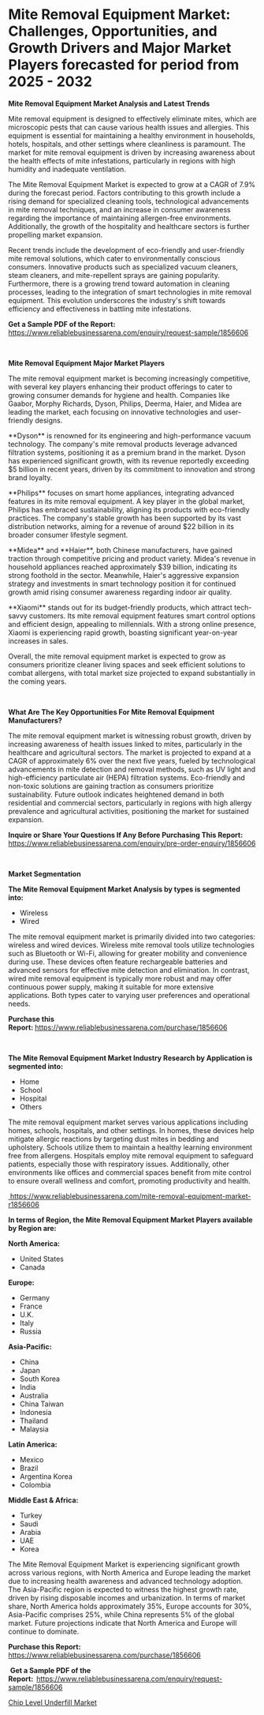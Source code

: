 <p><h1>Mite Removal Equipment Market: Challenges, Opportunities, and Growth Drivers and Major Market Players forecasted for period from 2025 - 2032</h1></p><p><strong>Mite Removal Equipment Market Analysis and Latest Trends</strong></p>
<p><p>Mite removal equipment is designed to effectively eliminate mites, which are microscopic pests that can cause various health issues and allergies. This equipment is essential for maintaining a healthy environment in households, hotels, hospitals, and other settings where cleanliness is paramount. The market for mite removal equipment is driven by increasing awareness about the health effects of mite infestations, particularly in regions with high humidity and inadequate ventilation.</p><p>The Mite Removal Equipment Market is expected to grow at a CAGR of 7.9% during the forecast period. Factors contributing to this growth include a rising demand for specialized cleaning tools, technological advancements in mite removal techniques, and an increase in consumer awareness regarding the importance of maintaining allergen-free environments. Additionally, the growth of the hospitality and healthcare sectors is further propelling market expansion. </p><p>Recent trends include the development of eco-friendly and user-friendly mite removal solutions, which cater to environmentally conscious consumers. Innovative products such as specialized vacuum cleaners, steam cleaners, and mite-repellent sprays are gaining popularity. Furthermore, there is a growing trend toward automation in cleaning processes, leading to the integration of smart technologies in mite removal equipment. This evolution underscores the industry's shift towards efficiency and effectiveness in battling mite infestations.</p></p>
<p><strong>Get a Sample PDF of the Report:&nbsp;</strong> <a href="https://www.reliablebusinessarena.com/enquiry/request-sample/1856606?utm_campaign=3272&utm_medium=2&utm_source=Github&utm_content=ia&utm_term=27032025&utm_id=mite-removal-equipment">https://www.reliablebusinessarena.com/enquiry/request-sample/1856606</a></p>
<p>&nbsp;</p>
<p><strong>Mite Removal Equipment Major Market Players</strong></p>
<p><p>The mite removal equipment market is becoming increasingly competitive, with several key players enhancing their product offerings to cater to growing consumer demands for hygiene and health. Companies like Gaabor, Morphy Richards, Dyson, Philips, Deerma, Haier, and Midea are leading the market, each focusing on innovative technologies and user-friendly designs.</p><p>**Dyson** is renowned for its engineering and high-performance vacuum technology. The company's mite removal products leverage advanced filtration systems, positioning it as a premium brand in the market. Dyson has experienced significant growth, with its revenue reportedly exceeding $5 billion in recent years, driven by its commitment to innovation and strong brand loyalty.</p><p>**Philips** focuses on smart home appliances, integrating advanced features in its mite removal equipment. A key player in the global market, Philips has embraced sustainability, aligning its products with eco-friendly practices. The company's stable growth has been supported by its vast distribution networks, aiming for a revenue of around $22 billion in its broader consumer lifestyle segment.</p><p>**Midea** and **Haier**, both Chinese manufacturers, have gained traction through competitive pricing and product variety. Midea's revenue in household appliances reached approximately $39 billion, indicating its strong foothold in the sector. Meanwhile, Haier's aggressive expansion strategy and investments in smart technology position it for continued growth amid rising consumer awareness regarding indoor air quality.</p><p>**Xiaomi** stands out for its budget-friendly products, which attract tech-savvy customers. Its mite removal equipment features smart control options and efficient design, appealing to millennials. With a strong online presence, Xiaomi is experiencing rapid growth, boasting significant year-on-year increases in sales.</p><p>Overall, the mite removal equipment market is expected to grow as consumers prioritize cleaner living spaces and seek efficient solutions to combat allergens, with total market size projected to expand substantially in the coming years.</p></p>
<p>&nbsp;</p>
<p><strong>What Are The Key Opportunities For Mite Removal Equipment Manufacturers?</strong></p>
<p><p>The mite removal equipment market is witnessing robust growth, driven by increasing awareness of health issues linked to mites, particularly in the healthcare and agricultural sectors. The market is projected to expand at a CAGR of approximately 6% over the next five years, fueled by technological advancements in mite detection and removal methods, such as UV light and high-efficiency particulate air (HEPA) filtration systems. Eco-friendly and non-toxic solutions are gaining traction as consumers prioritize sustainability. Future outlook indicates heightened demand in both residential and commercial sectors, particularly in regions with high allergy prevalence and agricultural activities, positioning the market for sustained expansion.</p></p>
<p><strong>Inquire or Share Your Questions If Any Before Purchasing This Report:</strong> <a href="https://www.reliablebusinessarena.com/enquiry/pre-order-enquiry/1856606?utm_campaign=3272&utm_medium=2&utm_source=Github&utm_content=ia&utm_term=27032025&utm_id=mite-removal-equipment">https://www.reliablebusinessarena.com/enquiry/pre-order-enquiry/1856606</a></p>
<p>&nbsp;</p>
<p><strong>Market Segmentation</strong></p>
<p><strong>The Mite Removal Equipment Market Analysis by types is segmented into:</strong></p>
<p><ul><li>Wireless</li><li>Wired</li></ul></p>
<p><p>The mite removal equipment market is primarily divided into two categories: wireless and wired devices. Wireless mite removal tools utilize technologies such as Bluetooth or Wi-Fi, allowing for greater mobility and convenience during use. These devices often feature rechargeable batteries and advanced sensors for effective mite detection and elimination. In contrast, wired mite removal equipment is typically more robust and may offer continuous power supply, making it suitable for more extensive applications. Both types cater to varying user preferences and operational needs.</p></p>
<p><strong>Purchase this Report:&nbsp;</strong><a href="https://www.reliablebusinessarena.com/purchase/1856606?utm_campaign=3272&utm_medium=2&utm_source=Github&utm_content=ia&utm_term=27032025&utm_id=mite-removal-equipment">https://www.reliablebusinessarena.com/purchase/1856606</a></p>
<p>&nbsp;</p>
<p><strong>The Mite Removal Equipment Market Industry Research by Application is segmented into:</strong></p>
<p><ul><li>Home</li><li>School</li><li>Hospital</li><li>Others</li></ul></p>
<p><p>The mite removal equipment market serves various applications including homes, schools, hospitals, and other settings. In homes, these devices help mitigate allergic reactions by targeting dust mites in bedding and upholstery. Schools utilize them to maintain a healthy learning environment free from allergens. Hospitals employ mite removal equipment to safeguard patients, especially those with respiratory issues. Additionally, other environments like offices and commercial spaces benefit from mite control to ensure overall wellness and comfort, promoting productivity and health.</p></p>
<p><a href="https://www.reliablebusinessarena.com/mite-removal-equipment-market-r1856606?utm_campaign=3272&utm_medium=2&utm_source=Github&utm_content=ia&utm_term=27032025&utm_id=mite-removal-equipment">&nbsp;https://www.reliablebusinessarena.com/mite-removal-equipment-market-r1856606</a></p>
<p><strong>In terms of Region, the Mite Removal Equipment Market Players available by Region are:</strong></p>
<p>
    <p> <strong> North America: </strong>
        <ul>
            <li>United States</li>
            <li>Canada</li>
        </ul>
        </p> 
    <p> <strong> Europe: </strong>
        <ul>
            <li>Germany</li>
            <li>France</li>
            <li>U.K.</li>
            <li>Italy</li>
            <li>Russia</li>
        </ul>
        </p> 
    <p> <strong> Asia-Pacific: </strong>
        <ul>
            <li>China</li>
            <li>Japan</li>
            <li>South Korea</li>
            <li>India</li>
            <li>Australia</li>
            <li>China Taiwan</li>
            <li>Indonesia</li>
            <li>Thailand</li>
            <li>Malaysia</li>
        </ul>
        </p> 
    <p> <strong> Latin America: </strong>
        <ul>
            <li>Mexico</li>
            <li>Brazil</li>
            <li>Argentina Korea</li>
            <li>Colombia</li>
        </ul>
        </p> 
    <p> <strong> Middle East & Africa: </strong>
        <ul>
            <li>Turkey</li>
            <li>Saudi</li>
            <li>Arabia</li>
            <li>UAE</li>
            <li>Korea</li>
        </ul>
    </p>
    </p>
<p><p>The Mite Removal Equipment Market is experiencing significant growth across various regions, with North America and Europe leading the market due to increasing health awareness and advanced technology adoption. The Asia-Pacific region is expected to witness the highest growth rate, driven by rising disposable incomes and urbanization. In terms of market share, North America holds approximately 35%, Europe accounts for 30%, Asia-Pacific comprises 25%, while China represents 5% of the global market. Future projections indicate that North America and Europe will continue to dominate.</p></p>
<p><strong>Purchase this Report: </strong><a href="https://www.reliablebusinessarena.com/purchase/1856606?utm_campaign=3272&utm_medium=2&utm_source=Github&utm_content=ia&utm_term=27032025&utm_id=mite-removal-equipment">https://www.reliablebusinessarena.com/purchase/1856606</a></p>
<p>&nbsp;<strong>Get a Sample PDF of the Report:&nbsp;&nbsp;</strong><a href="https://www.reliablebusinessarena.com/enquiry/request-sample/1856606?utm_campaign=3272&utm_medium=2&utm_source=Github&utm_content=ia&utm_term=27032025&utm_id=mite-removal-equipment">https://www.reliablebusinessarena.com/enquiry/request-sample/1856606</a></p>
<p><strong></strong></p>
<p><p><a href="https://github.com/bedelibekwe58/Market-Research-Report-List-1/blob/main/chip-level-underfill-market.md?utm_campaign=3272&utm_medium=2&utm_source=Github&utm_content=ia&utm_term=27032025&utm_id=mite-removal-equipment">Chip Level Underfill Market</a></p></p>